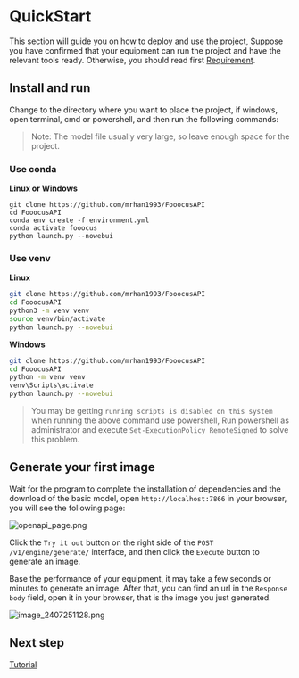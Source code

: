 # QuickStart

This section will guide you on how to deploy and use the project, Suppose you have confirmed that your equipment can run the project and have the relevant tools ready. 
Otherwise, you should read first [Requirement](Requirement.md).

## Install and run

Change to the directory where you want to place the project, if windows, open terminal, cmd or powershell, and then run the following commands:

> Note: The model file usually very large, so leave enough space for the project.

### Use conda

**Linux or Windows**

```shell
git clone https://github.com/mrhan1993/FooocusAPI
cd FooocusAPI
conda env create -f environment.yml
conda activate fooocus
python launch.py --nowebui
```

### Use venv

**Linux**

```bash
git clone https://github.com/mrhan1993/FooocusAPI
cd FooocusAPI
python3 -m venv venv
source venv/bin/activate
python launch.py --nowebui
```

**Windows**

```bash
git clone https://github.com/mrhan1993/FooocusAPI
cd FooocusAPI
python -m venv venv
venv\Scripts\activate
python launch.py --nowebui
```

> You may be getting `running scripts is disabled on this system` when running the above command use powershell, Run powershell as administrator and execute `Set-ExecutionPolicy RemoteSigned` to solve this problem.

## Generate your first image

Wait for the program to complete the installation of dependencies and the download of the basic model, open `http://localhost:7866` in your browser, you will see the following page:

![openapi_page.png](openapi_page.png)

Click the `Try it out` button on the right side of the `POST /v1/engine/generate/` interface, and then click the `Execute` button to generate an image.

Base the performance of your equipment, it may take a few seconds or minutes to generate an image. After that, you can find an url in the `Response body` field,
open it in your browser, that is the image you just generated.

![image_2407251128.png](image_2407251128.png)

## Next step

[Tutorial](Tutorial.md)
